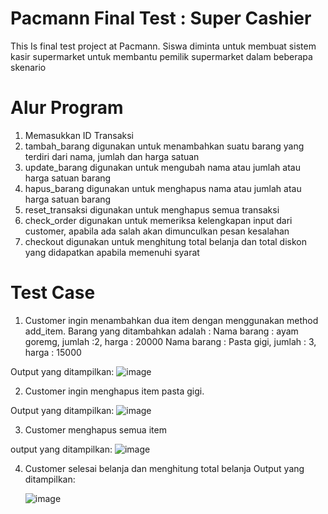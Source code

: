 # Pacmann Final Test : Super Cashier
This Is final test project at Pacmann. Siswa diminta untuk membuat sistem kasir supermarket untuk membantu pemilik supermarket dalam beberapa skenario

# Alur Program
1. Memasukkan ID Transaksi
2. tambah_barang digunakan untuk menambahkan suatu barang yang terdiri dari nama, jumlah dan harga satuan
3. update_barang digunakan untuk mengubah nama atau jumlah atau harga satuan barang
4. hapus_barang digunakan untuk menghapus nama atau jumlah atau harga satuan barang
5. reset_transaksi digunakan untuk menghapus semua transaksi
6. check_order digunakan untuk memeriksa kelengkapan input dari customer, apabila ada salah akan dimunculkan pesan kesalahan
7. checkout digunakan untuk menghitung total belanja dan total diskon yang didapatkan apabila memenuhi syarat

# Test Case
1. Customer ingin menambahkan dua item dengan menggunakan method add_item. Barang yang ditambahkan adalah :
  Nama barang : ayam goremg, jumlah :2, harga : 20000
  Nama barang : Pasta gigi, jumlah : 3, harga : 15000

 Output yang ditampilkan: 
 ![image](https://github.com/chiccobobok/pacmannpython/assets/138846066/25372112-1941-4dfa-a6c5-5aa138d774fd)

2. Customer ingin menghapus item pasta gigi. 
 
 Output yang ditampilkan: 
 ![image](https://github.com/chiccobobok/pacmannpython/assets/138846066/910e040c-3b4f-494c-9124-3796d5e296d6)

3. Customer menghapus semua item

  output yang ditampilkan: 
  ![image](https://github.com/chiccobobok/pacmannpython/assets/138846066/9a4737bc-5cc9-453e-95a2-aa89c2e7ff8c)



4. Customer selesai belanja dan menghitung total belanja
   Output yang ditampilkan:

   ![image](https://github.com/chiccobobok/pacmannpython/assets/138846066/5166fa10-d06d-4328-8656-2c9104b47e78)


